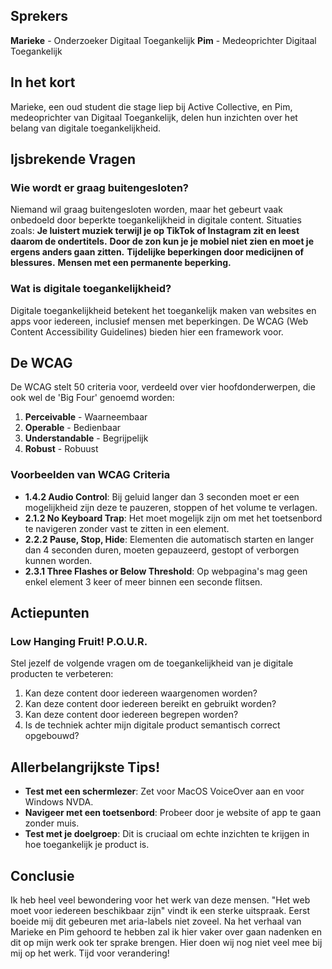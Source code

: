 ## Sprekers

**Marieke** - Onderzoeker Digitaal Toegankelijk
**Pim** - Medeoprichter Digitaal Toegankelijk

## In het kort

Marieke, een oud student die stage liep bij Active Collective, en Pim, medeoprichter van Digitaal Toegankelijk, delen hun inzichten over het belang van digitale toegankelijkheid.

## Ijsbrekende Vragen

### Wie wordt er graag buitengesloten?

Niemand wil graag buitengesloten worden, maar het gebeurt vaak onbedoeld door beperkte toegankelijkheid in digitale content. Situaties zoals:
**Je luistert muziek terwijl je op TikTok of Instagram zit en leest daarom de ondertitels.**
**Door de zon kun je je mobiel niet zien en moet je ergens anders gaan zitten.**
**Tijdelijke beperkingen door medicijnen of blessures.**
**Mensen met een permanente beperking.**

### Wat is digitale toegankelijkheid?

Digitale toegankelijkheid betekent het toegankelijk maken van websites en apps voor iedereen, inclusief mensen met beperkingen. De WCAG (Web Content Accessibility Guidelines) bieden hier een framework voor.

## De WCAG

De WCAG stelt 50 criteria voor, verdeeld over vier hoofdonderwerpen, die ook wel de 'Big Four' genoemd worden:

1. **Perceivable** - Waarneembaar
2. **Operable** - Bedienbaar
3. **Understandable** - Begrijpelijk
4. **Robust** - Robuust

### Voorbeelden van WCAG Criteria

-   **1.4.2 Audio Control**: Bij geluid langer dan 3 seconden moet er een mogelijkheid zijn deze te pauzeren, stoppen of het volume te verlagen.
-   **2.1.2 No Keyboard Trap**: Het moet mogelijk zijn om met het toetsenbord te navigeren zonder vast te zitten in een element.
-   **2.2.2 Pause, Stop, Hide**: Elementen die automatisch starten en langer dan 4 seconden duren, moeten gepauzeerd, gestopt of verborgen kunnen worden.
-   **2.3.1 Three Flashes or Below Threshold**: Op webpagina's mag geen enkel element 3 keer of meer binnen een seconde flitsen.

## Actiepunten

### Low Hanging Fruit! P.O.U.R.

Stel jezelf de volgende vragen om de toegankelijkheid van je digitale producten te verbeteren:

1. Kan deze content door iedereen waargenomen worden?
2. Kan deze content door iedereen bereikt en gebruikt worden?
3. Kan deze content door iedereen begrepen worden?
4. Is de techniek achter mijn digitale product semantisch correct opgebouwd?

## Allerbelangrijkste Tips!

-   **Test met een schermlezer**: Zet voor MacOS VoiceOver aan en voor Windows NVDA.
-   **Navigeer met een toetsenbord**: Probeer door je website of app te gaan zonder muis.
-   **Test met je doelgroep**: Dit is cruciaal om echte inzichten te krijgen in hoe toegankelijk je product is.

## Conclusie

Ik heb heel veel bewondering voor het werk van deze mensen. "Het web moet voor iedereen beschikbaar zijn" vindt ik een sterke uitspraak. Eerst boeide mij dit gebeuren met aria-labels niet zoveel. Na het verhaal van Marieke en Pim gehoord te hebben zal ik hier vaker over gaan nadenken en dit op mijn werk ook ter sprake brengen. Hier doen wij nog niet veel mee bij mij op het werk. Tijd voor verandering!
